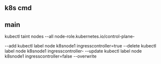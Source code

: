 
## k8s cmd

## main

kubectl taint nodes --all node-role.kubernetes.io/control-plane- 

--add
kubectl label node k8snode1 ingresscontroller=true
--delete
kubectl label node k8snode1 ingresscontroller-
--update 
kubectl label node k8snode1 ingresscontroller=false --overwrite



